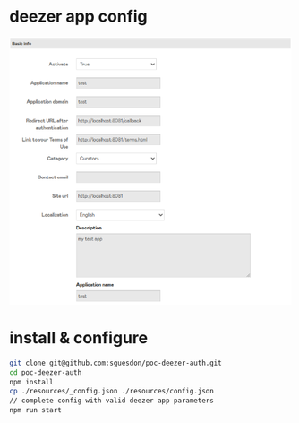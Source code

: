 # deezer app config

![](doc/deezer_config.png?raw=true)

# install & configure

```sh
git clone git@github.com:sguesdon/poc-deezer-auth.git
cd poc-deezer-auth
npm install
cp ./resources/_config.json ./resources/config.json
// complete config with valid deezer app parameters
npm run start
```
